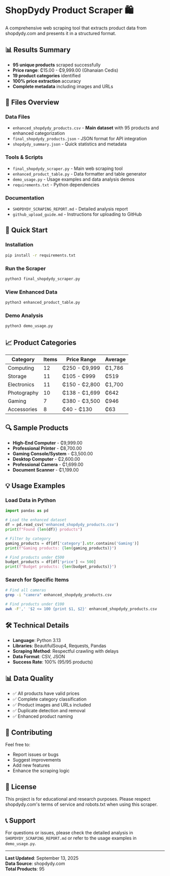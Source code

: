 # ShopDydy Product Scraper 🛍️

A comprehensive web scraping tool that extracts product data from shopdydy.com and presents it in a structured format.

## 📊 Results Summary

- **95 unique products** scraped successfully
- **Price range**: ₵15.00 - ₵9,999.00 (Ghanaian Cedis)
- **19 product categories** identified
- **100% price extraction** accuracy
- **Complete metadata** including images and URLs

## 📁 Files Overview

### Data Files
- `enhanced_shopdydy_products.csv` - **Main dataset** with 95 products and enhanced categorization
- `final_shopdydy_products.json` - JSON format for API integration
- `shopdydy_summary.json` - Quick statistics and metadata

### Tools & Scripts
- `final_shopdydy_scraper.py` - Main web scraping tool
- `enhanced_product_table.py` - Data formatter and table generator
- `demo_usage.py` - Usage examples and data analysis demos
- `requirements.txt` - Python dependencies

### Documentation
- `SHOPDYDY_SCRAPING_REPORT.md` - Detailed analysis report
- `github_upload_guide.md` - Instructions for uploading to GitHub

## 🚀 Quick Start

### Installation
```bash
pip install -r requirements.txt
```

### Run the Scraper
```bash
python3 final_shopdydy_scraper.py
```

### View Enhanced Data
```bash
python3 enhanced_product_table.py
```

### Demo Analysis
```bash
python3 demo_usage.py
```

## 📈 Product Categories

| Category | Items | Price Range | Average |
|----------|-------|-------------|---------|
| Computing | 12 | ₵250 - ₵9,999 | ₵1,786 |
| Storage | 11 | ₵105 - ₵999 | ₵519 |
| Electronics | 11 | ₵150 - ₵2,800 | ₵1,700 |
| Photography | 10 | ₵138 - ₵1,699 | ₵642 |
| Gaming | 7 | ₵380 - ₵3,500 | ₵946 |
| Accessories | 8 | ₵40 - ₵130 | ₵63 |

## 🔍 Sample Products

- **High-End Computer** - ₵9,999.00
- **Professional Printer** - ₵8,700.00
- **Gaming Console/System** - ₵3,500.00
- **Desktop Computer** - ₵2,600.00
- **Professional Camera** - ₵1,699.00
- **Document Scanner** - ₵1,199.00

## 💡 Usage Examples

### Load Data in Python
```python
import pandas as pd

# Load the enhanced dataset
df = pd.read_csv('enhanced_shopdydy_products.csv')
print(f"Found {len(df)} products")

# Filter by category
gaming_products = df[df['category'].str.contains('Gaming')]
print(f"Gaming products: {len(gaming_products)}")

# Find products under ₵500
budget_products = df[df['price'] <= 500]
print(f"Budget products: {len(budget_products)}")
```

### Search for Specific Items
```bash
# Find all cameras
grep -i "camera" enhanced_shopdydy_products.csv

# Find products under ₵100
awk -F',' '$2 <= 100 {print $1, $2}' enhanced_shopdydy_products.csv
```

## 🛠️ Technical Details

- **Language**: Python 3.13
- **Libraries**: BeautifulSoup4, Requests, Pandas
- **Scraping Method**: Respectful crawling with delays
- **Data Format**: CSV, JSON
- **Success Rate**: 100% (95/95 products)

## 📊 Data Quality

- ✅ All products have valid prices
- ✅ Complete category classification
- ✅ Product images and URLs included
- ✅ Duplicate detection and removal
- ✅ Enhanced product naming

## 🤝 Contributing

Feel free to:
- Report issues or bugs
- Suggest improvements
- Add new features
- Enhance the scraping logic

## 📄 License

This project is for educational and research purposes. Please respect shopdydy.com's terms of service and robots.txt when using this scraper.

## 📞 Support

For questions or issues, please check the detailed analysis in `SHOPDYDY_SCRAPING_REPORT.md` or refer to the usage examples in `demo_usage.py`.

---

**Last Updated**: September 13, 2025  
**Data Source**: shopdydy.com  
**Total Products**: 95